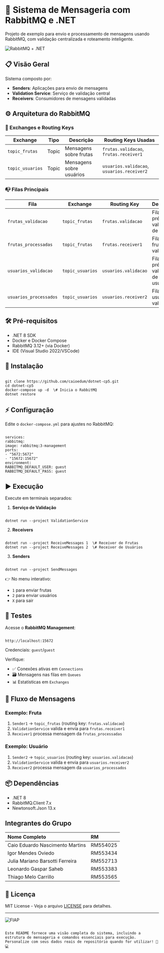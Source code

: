 # 🚀 Sistema de Mensageria com RabbitMQ e .NET

Projeto de exemplo para envio e processamento de mensagens usando RabbitMQ, com validação centralizada e roteamento inteligente.

![RabbitMQ + .NET](https://img.shields.io/badge/RabbitMQ-.NET%208-FF6F00?logo=rabbitmq&logoColor=white)

## 📋 Visão Geral
Sistema composto por:
- **Senders**: Aplicações para envio de mensagens
- **Validation Service**: Serviço de validação central
- **Receivers**: Consumidores de mensagens validadas

## ⚙️ Arquitetura do RabbitMQ

### 🔀 Exchanges e Routing Keys
| Exchange         | Tipo  | Descrição                     | Routing Keys Usadas         |
|------------------|-------|-------------------------------|-----------------------------|
| `topic_frutas`   | Topic | Mensagens sobre frutas        | `frutas.validacao`, `frutas.receiver1` |
| `topic_usuarios` | Topic | Mensagens sobre usuários      | `usuarios.validacao`, `usuarios.receiver2` |

### 📭 Filas Principais
| Fila                  | Exchange         | Routing Key          | Descrição                     |
|-----------------------|------------------|----------------------|-------------------------------|
| `frutas_validacao`    | `topic_frutas`   | `frutas.validacao`   | Fila de pré-validação de frutas |
| `frutas_processadas`  | `topic_frutas`   | `frutas.receiver1`   | Fila de frutas validadas      |
| `usuarios_validacao`  | `topic_usuarios` | `usuarios.validacao` | Fila de pré-validação de usuários |
| `usuarios_processados`| `topic_usuarios` | `usuarios.receiver2` | Fila de usuários validados    |

## 🛠️ Pré-requisitos
- .NET 8 SDK
- Docker e Docker Compose
- RabbitMQ 3.12+ (via Docker)
- IDE (Visual Studio 2022/VSCode)

## 🚀 Instalação
```

git clone https://github.com/caioedum/dotnet-cp5.git
cd dotnet-cp5
docker-compose up -d  \# Inicia o RabbitMQ
dotnet restore

```

## ⚡ Configuração
Edite o `docker-compose.yml` para ajustes no RabbitMQ:
```

services:
rabbitmq:
image: rabbitmq:3-management
ports:
- "5672:5672"
- "15672:15672"
environment:
RABBITMQ_DEFAULT_USER: guest
RABBITMQ_DEFAULT_PASS: guest

```

## ▶️ Execução
Execute em terminais separados:

1. **Serviço de Validação**
```

dotnet run --project ValidationService

```

2. **Receivers**
```

dotnet run --project ReceiveMessages 1  \# Receiver de Frutas
dotnet run --project ReceiveMessages 2  \# Receiver de Usuários

```

3. **Senders**
```

dotnet run --project SendMessages

```
👉 No menu interativo:
- `1` para enviar frutas
- `2` para enviar usuários
- `X` para sair

## 🧪 Testes
Acesse o **RabbitMQ Management**:
```

http://localhost:15672

```
Credenciais: `guest`/`guest`

Verifique:
- ✅ Conexões ativas em `Connections`
- 🗃️ Mensagens nas filas em `Queues`
- 📊 Estatísticas em `Exchanges`

## 🔄 Fluxo de Mensagens
### Exemplo: Fruta
1. `Sender1` → `topic_frutas` (routing key: `frutas.validacao`)
2. `ValidationService` valida e envia para `frutas.receiver1`
3. `Receiver1` processa mensagem da `frutas_processadas`

### Exemplo: Usuário
1. `Sender2` → `topic_usuarios` (routing key: `usuarios.validacao`)
2. `ValidationService` valida e envia para `usuarios.receiver2`
3. `Receiver2` processa mensagem da `usuarios_processados`

## 📦 Dependências
- .NET 8
- RabbitMQ.Client 7.x
- Newtonsoft.Json 13.x

## **Integrantes do Grupo**

| Nome Completo | RM |
| :-- | :-- |
| Caio Eduardo Nascimento Martins | RM554025 |
| Igor Mendes Oviedo | RM553434 |
| Julia Mariano Barsotti Ferreira | RM552713 |
| Leonardo Gaspar Saheb | RM553383 |
| Thiago Melo Carrillo | RM553565 |

## 📄 Licença
MIT License - Veja o arquivo [LICENSE](LICENSE) para detalhes.

---

![FIAP](https://img.shields.io/badge/Developed%20at-FIAP-8A2BE2) 
```

Este README fornece uma visão completa do sistema, incluindo a estrutura de mensageria e comandos essenciais para execução. Personalize com seus dados reais de repositório quando for utilizar! 🐇💻

